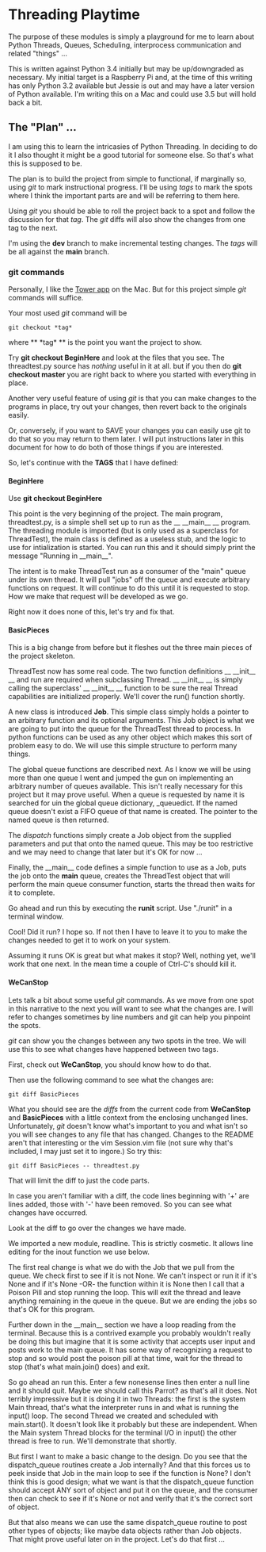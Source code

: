 # Threading Playtime

The purpose of these modules is simply a playground for me to learn about
Python Threads, Queues, Scheduling, interprocess communication
and related "things" ...

This is written against Python 3.4 initially but may be up/downgraded as necessary.
My initial target is a Raspberry Pi and, at the time of this writing has only Python 3.2
available but Jessie is out and may have a later version of Python available.
I'm writing this on a Mac and could use 3.5 but will hold back a bit.

## The "Plan" ...

I am using this to learn the intricasies of Python Threading. In deciding to do it
I also thought it might be a good tutorial for someone else.  So that's what this is
supposed to be.

The plan is to build the project from simple to functional, if marginally so, using *git*
to mark instructional progress. I'll be using *tags* to mark the spots where I think the
important parts are and will be referring to them here.

Using *git* you should be able to roll the project back to a spot and follow the discussion
for that *tag*. The *git* diffs will also show the changes from one tag to the next.

I'm using the **dev** branch to make incremental testing changes.
The *tags* will be all against the **main** branch.

### git commands

Personally, I like the [Tower app](http://git-tower.com) on the Mac. But for this project
simple *git* commands will suffice.

Your most used *git* command will be

```
git checkout *tag*
```

where ** \*tag\* ** is the point you want the project to show.

Try **git checkout BeginHere** and look at the files that you see. The threadtest.py
source has *nothing* useful in it at all. but if you then do **git checkout master**
you are right back to where you started with everything in place.

Another very useful feature of using *git* is that you can make changes to the programs
in place, try out your changes, then revert back to the originals easily.

Or, conversely, if you want to SAVE your changes you can easily use git to do that so
you may return to them later.  I will put instructions later in this document for how to
do both of those things if you are interested.

So, let's continue with the **TAGS** that I have defined:

#### BeginHere

Use **git checkout BeginHere**

This point is the very beginning of the project. The main program, threadtest.py, is
a simple shell set up to run as the __ \_\_main\_\_ __ program. The threading module is imported
(but is only used as a superclass for ThreadTest), the main class is defined as a
useless stub, and the logic to use for intialization is started. You can run this and it
should simply print the message "Running in \_\_main\_\_".

The intent is to make ThreadTest run as a consumer of the "main" queue under its own thread.
It will pull "jobs" off the queue and execute arbitrary functions on request. It will continue
to do this until it is requested to stop. How we make that request will be developed as we go.

Right now it does none of this, let's try and fix that.

#### BasicPieces

This is a big change from before but it fleshes out the three main pieces of the project skeleton.

ThreadTest now has some real code. The two function definitions __ \_\_init\_\_ __ and run are required
when subclassing Thread. __ \_\_init\_\_ __ is simply calling the superclass' __ \_\_init\_\_ __ function to be
sure the real Thread capabilities are initialized properly. We'll cover the run() function
shortly.

A new class is introduced **Job**. This simple class simply holds a pointer to an arbitrary
function and its optional arguments. This Job object is what we are going to put into the queue
for the ThreadTest thread to process. In python functions can be used as any other object which
makes this sort of problem easy to do. We will use this simple structure to perform many things.

The global queue functions are described next. As I know we will be using more than one queue I went
and jumped the gun on implementing an arbitrary number of queues available. This isn't really
necessary for this project but it may prove useful. When a queue is requested by name it is searched
for uin the global queue dictionary, \_queuedict. If the named queue doesn't exist a FIFO queue of
that name is created. The pointer to the named queue is then returned.

The _dispatch_ functions simply create a Job object from the supplied parameters and put that onto the named
queue. This may be too restrictive and we may need to change that later but it's OK for now ...

Finally, the \_\_main\_\_ code defines a simple function to use as a Job, puts the job onto the **main**
queue, creates the ThreadTest object
that will perform the main queue consumer function, starts the thread then waits for it to complete.

Go ahead and run this by executing the **runit** script.  Use "./runit" in a terminal window.

Cool! Did it run? I hope so. If not then I have to leave it to you to make the changes needed to
get it to work on your system.

Assuming it runs OK is great but what makes it stop? Well, nothing yet, we'll work that one next.
In the mean time a couple of Ctrl-C's should kill it.

#### WeCanStop

Lets talk a bit about some useful *git* commands. As we move from one spot in this narrative to the next you
will want to see what the changes are.
I will refer to changes sometimes by line numbers and git can help you pinpoint the spots.

*git* can show you the changes between any two spots in the tree. We will use this to see what changes have
happened between two tags.

First, check out **WeCanStop**, you should know how to do that.

Then use the following command to see what the changes are:

```
git diff BasicPieces
```

What you should see are the *diffs* from the current code from **WeCanStop** and **BasicPieces** with a little context
from the enclosing unchanged lines.
Unfortunately, *git* doesn't know what's important to you and what isn't so you will see changes to any file that has changed.
Changes to the README aren't that interesting or the vim Session.vim file (not sure why that's included, I may just
set it to ingore.)
So try this:

```
git diff BasicPieces -- threadtest.py
```

That will limit the diff to just the code parts.

In case you aren't familiar with a diff, the code lines beginning with '+' are lines added, those with '-' have been removed.
So you can see what changes have occurred.

Look at the diff to go over the changes we have made.

We imported a new module, readline. This is strictly cosmetic. It allows line editing for the inout function we use below.

The first real change is what we do with the Job that we pull from the queue. We check first to see if it is not None.
We can't inspect or run it if it's None and if it's None -OR- the function within it is None then I call that a
Poison Pill and stop running the loop.
This will exit the thread and leave anything remaining in the queue in the queue.
But we are ending the jobs so that's OK for this program.

Further down in the \_\_main\_\_ section we have a loop reading from the terminal.
Because this is a contrived example you probably wouldn't really be doing this but imagine that it is some activity
that accepts user input and posts work to the main queue.
It has some way of recognizing a request to stop and so would post the poison pill at that time, wait for the thread to
stop (that's what main.join() does) and exit.

So go ahead an run this.
Enter a few nonesense lines then enter a null line and it should quit.
Maybe we should call this Parrot? as that's all it does.
Not terribly impressive but it is doing it in two Threads: the first is the system Main thread, that's what
the interpreter runs in and what is running the input() loop.
The second Thread we created and scheduled with main.start().
It doesn't look like it probably but these are independent.
When the Main system Thread blocks for the terminal I/O in input() the other thread is free to run.
We'll demonstrate that shortly.

But first I want to make a basic change to the design.
Do you see that the dispatch_queue routines create a Job internally?
And that this forces us to peek inside that Job in the main loop to see if the function is None?
I don't think this is good design; what we want is that the dispatch_queue function should accept ANY sort of object
and put it on the queue, and the consumer then can check to see if it's None or not and verify that it's the
correct sort of object.

But that also means we can use the same dispatch_queue routine to post other types of objects; like maybe data
objects rather than Job objects.
That might prove useful later on in the project.
Let's do that first ...
